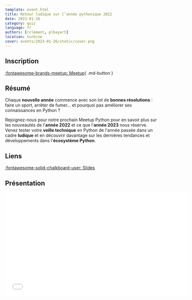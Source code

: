 ```yaml
---
template: event.html
title: Retour ludique sur l’année pythonique 2022
date: 2023-01-26
category: quiz
language: fr
authors: [rclement, plbayart]
location: turbine
cover: events/2023-01-26/static/cover.png
---
```


## Inscription

[:fontawesome-brands-meetup: Meetup](https://www.meetup.com/fr-FR/groupe-dutilisateurs-python-grenoble/events/290611810/){ .md-button }

## Résumé

Chaque **nouvelle année** commence avec son lot de **bonnes résolutions** : faire un sport, arrêter de fumer… et pourquoi pas améliorer ses connaissances en Python ?

Rejoignez-nous pour notre prochain Meetup Python pour en savoir plus sur les nouveautés de l'**année 2022** et ce que l'**année 2023** nous réserve. Venez tester votre **veille technique** en Python de l'année passée dans un cadre **ludique** et en découvrir davantage sur les dernières tendances et développements dans l'**écosystème Python**.

## Liens

[:fontawesome-solid-chalkboard-user: Slides](slides.html)

## Présentation

<iframe
  src="slides.html"
  width="600"
  height="340"
  scrolling="no"
  frameborder="0"
  webkitallowfullscreen
  mozallowfullscreen
  allowfullscreen
></iframe>
